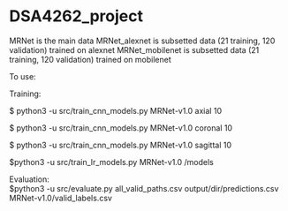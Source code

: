 # DSA4262_project

MRNet is the main data
MRNet_alexnet is subsetted data (21 training, 120 validation) trained on alexnet
MRNet_mobilenet is subsetted data (21 training, 120 validation) trained on mobilenet

To use:
<br>

Training:
<br>

$ python3 -u src/train_cnn_models.py MRNet-v1.0 axial 10
<br>

$ python3 -u src/train_cnn_models.py MRNet-v1.0 coronal 10
<br>

$ python3 -u src/train_cnn_models.py MRNet-v1.0 sagittal 10
<br>

$python3 -u src/train_lr_models.py MRNet-v1.0 /models

Evaluation:
<br>
$python3 -u src/evaluate.py all_valid_paths.csv output/dir/predictions.csv MRNet-v1.0/valid_labels.csv
